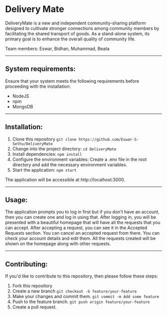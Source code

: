 # Delivery Mate

DeliveryMate is a new and independent community-sharing platform designed to 
cultivate stronger connections among community members by facilitating the 
shared transport of goods. As a stand-alone system, its primary goal is to enhance 
the overall quality of community life.

Team members: Eswar, Bidhan, Muhammad, Beata

---

## System requirements:

Ensure that your system meets the following requirements before proceeding with the installation:
- NodeJS
- npm
- MongoDB

---

## Installation:

1. Clone this repository
   `git clone https://github.com/Eswar-S-Sethu/DeliveryMate`
2. Change into the project directory:
   `cd DeliveryMate`
3. Install dependencies:
   `npm install`
4. Configure the environment variables:
   Create a .env file in the root directory and add the necessary environment variables.
5. Start the application:
   `npm start`

The application will be accessible at http://localhost:3000.

---

## Usage:
The application prompts you to log in first but if you don't have an account, then you can create one and log in using that.
After logging in, you will be presented with a beautiful homepage that will have all the requests that you can accept. 
After accepting a request, you can see it in the Accepted Requests section. You can cancel an accepted request from there. 
You can check your account details and edit them. 
All the requests created will be shown on the homepage along with other requests. 

---

## Contributing:
If you'd like to contribute to this repository, then please follow these steps:

1. Fork this repository
2. Create a new branch
   `git checkout -b feature/your-feature`
3. Make your changes and commit them.
   `git commit -m Add some feature`
4. Push to the feature branch.
   `git push origin feature/your-feature`
5. Create a pull request.

